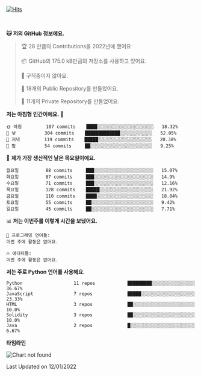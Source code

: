 [![Hits](https://hits.seeyoufarm.com/api/count/incr/badge.svg?url=https%3A%2F%2Fgithub.com%2FSoohan-Park&count_bg=%23000000&title_bg=%23828282&icon=gradle.svg&icon_color=%23FFFFFF&title=Visited&edge_flat=false)](https://hits.seeyoufarm.com)  

<br/>

<!--START_SECTION:waka-->
**🐱 저의 GitHub 정보에요.** 

> 🏆 28 만큼의 Contributions을 2022년에 했어요
 > 
> 📦 GitHub의 175.0 kB만큼의 저장소를 사용하고 있어요. 
 > 
> 🚫 구직중이지 않아요.
 > 
> 📜 18개의 Public Repository를 만들었어요. 
 > 
> 🔑 11개의 Private Repository를 만들었어요.  
 > 
**저는 아침형 인간이에요. 🐤** 

```text
🌞 아침         107 commits    ████░░░░░░░░░░░░░░░░░░░░░   18.32% 
🌆 낮　         304 commits    █████████████░░░░░░░░░░░░   52.05% 
🌃 저녁         119 commits    █████░░░░░░░░░░░░░░░░░░░░   20.38% 
🌙 밤　         54 commits     ██░░░░░░░░░░░░░░░░░░░░░░░   9.25%

```
📅 **제가 가장 생산적인 날은 목요일이에요.** 

```text
월요일          88 commits     ███░░░░░░░░░░░░░░░░░░░░░░   15.07% 
화요일          87 commits     ███░░░░░░░░░░░░░░░░░░░░░░   14.9% 
수요일          71 commits     ███░░░░░░░░░░░░░░░░░░░░░░   12.16% 
목요일          128 commits    █████░░░░░░░░░░░░░░░░░░░░   21.92% 
금요일          110 commits    ████░░░░░░░░░░░░░░░░░░░░░   18.84% 
토요일          55 commits     ██░░░░░░░░░░░░░░░░░░░░░░░   9.42% 
일요일          45 commits     ██░░░░░░░░░░░░░░░░░░░░░░░   7.71%

```


📊 **저는 이번주를 이렇게 시간을 보냈어요.** 

```text
💬 프로그래밍 언어들: 
이번 주에 활동은 없어요.

🔥 에디터들: 
이번 주에 활동은 없어요.

```

**저는 주로 Python 언어를 사용해요.** 

```text
Python                   11 repos            █████████░░░░░░░░░░░░░░░░   36.67% 
JavaScript               7 repos             █████░░░░░░░░░░░░░░░░░░░░   23.33% 
HTML                     3 repos             ██░░░░░░░░░░░░░░░░░░░░░░░   10.0% 
Solidity                 3 repos             ██░░░░░░░░░░░░░░░░░░░░░░░   10.0% 
Java                     2 repos             █░░░░░░░░░░░░░░░░░░░░░░░░   6.67%

```


**타임라인**

![Chart not found](https://raw.githubusercontent.com/Soohan-Park/Soohan-Park/master/charts/bar_graph.png) 


 Last Updated on 12/01/2022
<!--END_SECTION:waka-->
